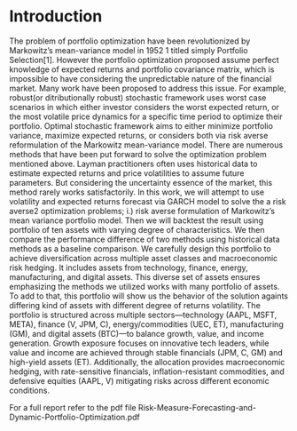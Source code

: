 # Introduction
The problem of portfolio optimization have been revolutionized by Markowitz’s mean-variance
model in 1952 1 titled simply Portfolio Selection[1]. However the portfolio optimization proposed
assume perfect knowledge of expected returns and portfolio covariance matrix, which is impossible
to have considering the unpredictable nature of the financial market. Many work have been
proposed to address this issue. For example, robust(or ditributionally robust) stochastic framework
uses worst case scenarios in which either investor considers the worst expected return, or the most
volatile price dynamics for a specific time period to optimize their portfolio. Optimal stochastic
framework aims to either minimize portfolio variance, maximize expected returns, or considers
both via risk averse reformulation of the Markowitz mean-variance model. There are numerous
methods that have been put forward to solve the optimization problem mentioned above. Layman
practitioners often uses historical data to estimate expected returns and price volatilities to assume
future parameters. But considering the uncertainty essence of the market, this method rarely works
satisfactorily.
In this work, we will attempt to use volatility and expected returns forecast via GARCH
model to solve the a risk averse2 optimization problems; i.) risk averse formulation of Markowitz’s
mean variance portfolio model. Then we will backtest the result using portfolio of ten assets with
varying degree of characteristics. We then compare the performance difference of two methods
using historical data methods as a baseline comparison.
We carefully design this portfolio to achieve diversification across multiple asset classes and
macroeconomic risk hedging. It includes assets from technology, finance, energy, manufacturing,
and digital assets. This diverse set of assets ensures emphasizing the methods we utilized works
with many portfolio of assets. To add to that, this portfolio will show us the behavior of the
solution againts differing kind of assets with different degree of returns volatility.
The portfolio is structured across multiple sectors—technology (AAPL, MSFT, META), finance
(V, JPM, C), energy/commodities (UEC, ET), manufacturing (GM), and digital assets (BTC)—to
balance growth, value, and income generation. Growth exposure focuses on innovative tech leaders,
while value and income are achieved through stable financials (JPM, C, GM) and high-yield assets
(ET). Additionally, the allocation provides macroeconomic hedging, with rate-sensitive financials,
inflation-resistant commodities, and defensive equities (AAPL, V) mitigating risks across different
economic conditions.


For a full report refer to the pdf file Risk-Measure-Forecasting-and-Dynamic-Portfolio-Optimization.pdf
